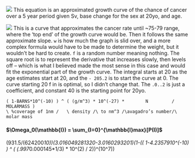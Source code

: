 ![](https://lh5.googleusercontent.com/cFxJIzWIw8aTH1H5QABUvFbuEqP0IKlSrdiGWDG2FS42lsSUbCkj0b8zn_E86gyZeE8fhqXUopi9rqO0RnEYaSsTl8N5SroTn4DiVRnlPQ0yhE8hS0UBJwEGm8597ABy9u6_IOqvk5gBTwRv6RNgVdKGpDPqyD5zMcc0Ir-PANsc0Qjw37-ECpyR9xr9CA)
This equation is an approximated growth curve of the chance of cancer over a 5 year period given Sv, base change for the sex at 20yo, and age.

![](https://lh6.googleusercontent.com/SftJAanXf4OnKnIHun9Rs2XSvuHzuA-bBC_WmCQxIR6ru30s8Ow2BE17nau5XqYIv9m5FCwPoEluOBQb5SdTrHIXwuhCHWVDoAzk-dFbWOljHBH914_RW93jsgbj4_k2TQ4ELgMUphCYdo_pZvdxCh2OgAklkLN8MzwqpWyvabBSc-cslMydrnJaxERjeA)
This is a curve that approximates the cancer rate until ~75-79 range, where the ‘top end’ of the growth curve would be. Then it follows the same approximate slope. `w` is how much the graph is slid over, and a more complex formula would have to be made to determine the weight, but it wouldn’t be hard to create. `f` is a random number meaning nothing. The square root is to represent the derivative that increases slowly, then levels off – which is what I believed made the most sense in this case and would fit the exponential part of the growth curve. The integral starts at 20 as the age estimates start at 20, and the ` - 205.2 ` is to start the curve at 0. The curve starting 20 f in is optimal, so I didn’t change that. The `.0..2` is just a coefficient, and constant 40 is the starting point for 20yo.

```
( 1-BARNS*10^(-10) ) ^ ( (g/m^3) * 10^(-27) *        N         / MOLARMASS )
\ %coverage of 1nm /   \ density /\ to nm^3 /\avagadro’s number/\ molar mass
```

#### $\Omega_0(\mathbb{I}) = \sum_{I=0}^{\mathbb{I}max}[P(I)]$

(931.5/(624200*10))(3.016049281320-3.0160293201)(1-(( 1-4.2357910^(-10) ) ^ ( (.997*0.000145*1/3) * 10^(2) / 2))^(10^7))